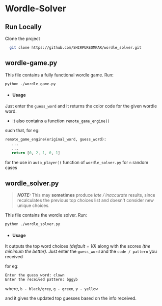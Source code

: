 
# Wordle-Solver


## Run Locally

Clone the project

```bash
  git clone https://github.com/SHIRPUREOMKAR/wordle_solver.git
```

## wordle-game.py
 This file contains a fully functional wordle game. Run:
 ```bash
 python ./wordle_game.py
 ```
- #### Usage
 Just enter the `guess_word` and it returns the color code for the given wordle word.
 
- It also contains a function `remote_game_engine()`

 such that, for eg:
 ```python
 remote_game_engine(original_word, guess_word):
    ...
    ...
    return [0, 2, 1, 0, 1]
 ```
  for the use in `auto_player()` function of `wordle_solver.py` for `n` random cases

## wordle_solver.py
> **_NOTE:_**  This may **sometimes** produce *late / inaccurate* results, since recalculates the previous top choices list and doesn't consider new unique choices.

This file contains the wordle solver. Run: 

```bash
python ./wordle_solver.py
```


 - #### Usage
 It outputs the top word choices *(default = 10)* along with the scores *(the minimum the better)*.
 Just enter the `guess_word` and the `code / pattern` you received

for eg:
```
Enter the guess_word: clown
Enter the received pattern: bggyb
```
where, `b - black/grey`, `g - green`, `y - yellow`

and it gives the updated top guesses based on the info received.
